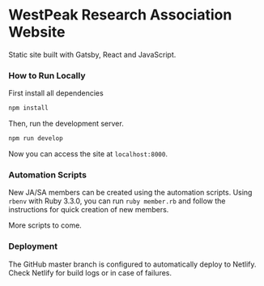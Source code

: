 # WestPeak Research Association Website

Static site built with Gatsby, React and JavaScript.

### How to Run Locally

First install all dependencies

```sh
npm install
```

Then, run the development server.

```sh
npm run develop
```

Now you can access the site at `localhost:8000`.

### Automation Scripts

New JA/SA members can be created using the automation scripts. Using `rbenv` with Ruby 3.3.0,
you can run `ruby member.rb` and follow the instructions for quick creation of new members.

More scripts to come.

### Deployment

The GitHub master branch is configured to automatically deploy to Netlify. Check Netlify for 
build logs or in case of failures.
